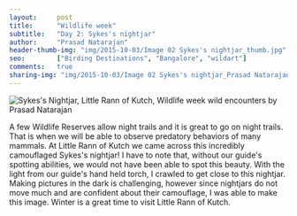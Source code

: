```yaml
---
layout:     post
title:      "Wildlife week"
subtitle:   "Day 2: Sykes's nightjar"
author:     "Prasad Natarajan"
header-thumb-img: "img/2015-10-03/Image 02 Sykes's nightjar_thumb.jpg"
seo: 		["Birding Destinations", "Bangalore", "wildart"]
comments:   true
sharing-img: "img/2015-10-03/Image 02 Sykes's nightjar_Prasad Natarajan.jpg"
---
```



<img src="{{ site.baseurl }}/img/2015-10-03/Image 02 Sykes's nightjar_Prasad Natarajan.jpg" alt="Sykes's Nightjar, Little Rann of Kutch, Wildlife week wild encounters by Prasad Natarajan">

<p>
A few Wildlife Reserves allow night trails and it is great to go on night trails. That is when we will be able to observe predatory behaviors of many mammals. At Little Rann of Kutch we came across this incredibly camouflaged Sykes's nightjar! I have to note that, without our guide's spotting abilities, we would not have been able to spot this beauty. With the light from our guide's hand held torch, I crawled to get close to this nightjar. Making pictures in the dark is challenging, however since nightjars do not move much and are confident about their camouflage, I was able to make this image. Winter is a great time to visit Little Rann of Kutch.
</p>
